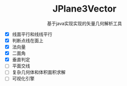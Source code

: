 <h1 align="center">JPlane3Vector</h1>

<div align="center">基于java实现实现的矢量几何解析工具</div>

- [X] 线面平行和线线平行
- [X] 判断点线在面上
- [X] 法向量
- [X] 二面角
- [X] 垂直判定
- [ ] 平面交线
- [ ] 复杂几何体和体积面积求解
- [ ] 可视化引擎
